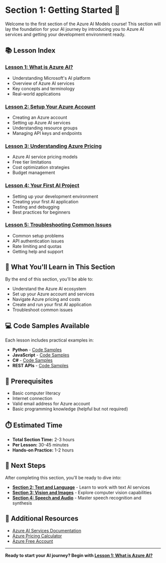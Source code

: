 # Section 1: Getting Started 🚀

Welcome to the first section of the Azure AI Models course! This section will lay the foundation for your AI journey by introducing you to Azure AI services and getting your development environment ready.

## 📚 Lesson Index

### [Lesson 1: What is Azure AI?](./01-What-is-Azure-AI.md)
- Understanding Microsoft's AI platform
- Overview of Azure AI services
- Key concepts and terminology
- Real-world applications

### [Lesson 2: Setup Your Azure Account](./02-Setup-Your-Azure-Account.md)
- Creating an Azure account
- Setting up Azure AI services
- Understanding resource groups
- Managing API keys and endpoints

### [Lesson 3: Understanding Azure Pricing](./03-Understanding-Azure-Pricing.md)
- Azure AI service pricing models
- Free tier limitations
- Cost optimization strategies
- Budget management

### [Lesson 4: Your First AI Project](./04-Your-First-AI-Project.md)
- Setting up your development environment
- Creating your first AI application
- Testing and debugging
- Best practices for beginners

### [Lesson 5: Troubleshooting Common Issues](./05-Troubleshooting-Common-Issues.md)
- Common setup problems
- API authentication issues
- Rate limiting and quotas
- Getting help and support

## 🎯 What You'll Learn in This Section

By the end of this section, you'll be able to:
- Understand the Azure AI ecosystem
- Set up your Azure account and services
- Navigate Azure pricing and costs
- Create and run your first AI application
- Troubleshoot common issues

## 💻 Code Samples Available

Each lesson includes practical examples in:
- **Python** - [Code Samples](../Code-Samples/Python/01-Getting-Started/)
- **JavaScript** - [Code Samples](../Code-Samples/JavaScript/01-Getting-Started/)
- **C#** - [Code Samples](../Code-Samples/CSharp/01-Getting-Started/)
- **REST APIs** - [Code Samples](../Code-Samples/REST/01-Getting-Started/)

## 🚀 Prerequisites

- Basic computer literacy
- Internet connection
- Valid email address for Azure account
- Basic programming knowledge (helpful but not required)

## ⏱️ Estimated Time

- **Total Section Time:** 2-3 hours
- **Per Lesson:** 30-45 minutes
- **Hands-on Practice:** 1-2 hours

## 🔗 Next Steps

After completing this section, you'll be ready to dive into:
- **[Section 2: Text and Language](../02-Text-and-Language/README.md)** - Learn to work with text AI services
- **[Section 3: Vision and Images](../03-Vision-and-Images/README.md)** - Explore computer vision capabilities
- **[Section 4: Speech and Audio](../04-Speech-and-Audio/README.md)** - Master speech recognition and synthesis

## 📖 Additional Resources

- [Azure AI Services Documentation](https://docs.microsoft.com/azure/ai-services/)
- [Azure Pricing Calculator](https://azure.microsoft.com/pricing/calculator/)
- [Azure Free Account](https://azure.microsoft.com/free/)

---

**Ready to start your AI journey? Begin with [Lesson 1: What is Azure AI?](./01-What-is-Azure-AI.md)** 